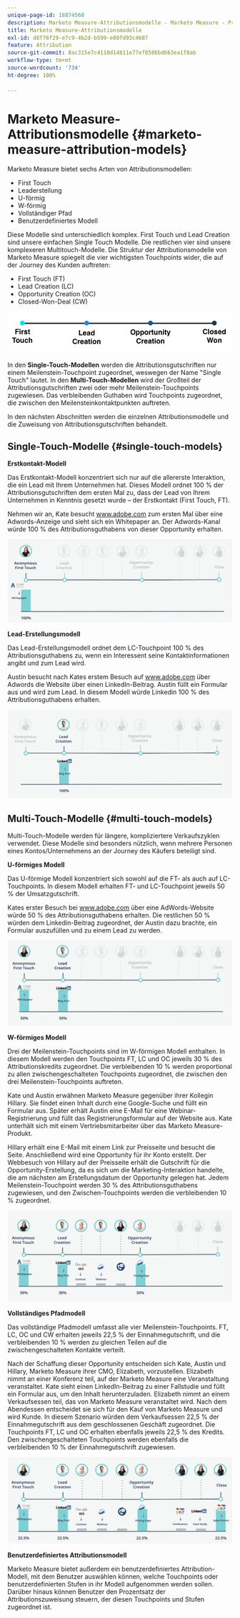 ```yaml
---
unique-page-id: 18874568
description: Marketo Measure-Attributionsmodelle - Marketo Measure - Produktdokumentation
title: Marketo Measure-Attributionsmodelle
exl-id: d8f76f29-e7c9-4b2d-b599-e80fd93c4687
feature: Attribution
source-git-commit: 8ac315e7c4110d14811e77ef0586bd663ea1f8ab
workflow-type: tm+mt
source-wordcount: '734'
ht-degree: 100%

---
```


# Marketo Measure-Attributionsmodelle {#marketo-measure-attribution-models}

Marketo Measure bietet sechs Arten von Attributionsmodellen:

* First Touch
* Leaderstellung
* U-förmig
* W-förmig
* Vollständiger Pfad
* Benutzerdefiniertes Modell

Diese Modelle sind unterschiedlich komplex. First Touch und Lead Creation sind unsere einfachen Single Touch Modelle. Die restlichen vier sind unsere komplexeren Multitouch-Modelle. Die Struktur der Attributionsmodelle von Marketo Measure spiegelt die vier wichtigsten Touchpoints wider, die auf der Journey des Kunden auftreten:

* First Touch (FT)
* Lead Creation (LC)
* Opportunity Creation (OC)
* Closed-Won-Deal (CW)

![](assets/1-1.png)

In den **Single-Touch-Modellen** werden die Attributionsgutschriften nur einem Meilenstein-Touchpoint zugeordnet, weswegen der Name &quot;Single Touch&quot; lautet.
In den **Multi-Touch-Modellen** wird der Großteil der Attributionsgutschriften zwei oder mehr Meilenstein-Touchpoints zugewiesen. Das verbleibenden Guthaben wird Touchpoints zugeordnet, die zwischen den Meilensteinkontaktpunkten auftreten.

In den nächsten Abschnitten werden die einzelnen Attributionsmodelle und die Zuweisung von Attributionsgutschriften behandelt.

## Single-Touch-Modelle {#single-touch-models}

**Erstkontakt-Modell**

Das Erstkontakt-Modell konzentriert sich nur auf die allererste Interaktion, die ein Lead mit Ihrem Unternehmen hat. Dieses Modell ordnet 100 % der Attributionsgutschriften dem ersten Mal zu, dass der Lead von Ihrem Unternehmen in Kenntnis gesetzt wurde – der Erstkontakt (First Touch, FT).

Nehmen wir an, Kate besucht www.adobe.com zum ersten Mal über eine Adwords-Anzeige und sieht sich ein Whitepaper an. Der Adwords-Kanal würde 100 % des Attributionsguthabens von dieser Opportunity erhalten.

![](assets/2.png)

**Lead-Erstellungsmodell**

Das Lead-Erstellungsmodell ordnet dem LC-Touchpoint 100 % des Attributionsguthabens zu, wenn ein Interessent seine Kontaktinformationen angibt und zum Lead wird.

Austin besucht nach Kates erstem Besuch auf www.adobe.com über Adwords die Website über einen LinkedIn-Beitrag. Austin füllt ein Formular aus und wird zum Lead. In diesem Modell würde Linkedin 100 % des Attributionsguthabens erhalten.

![](assets/3.png)

## Multi-Touch-Modelle {#multi-touch-models}

Multi-Touch-Modelle werden für längere, kompliziertere Verkaufszyklen verwendet. Diese Modelle sind besonders nützlich, wenn mehrere Personen eines Kontos/Unternehmens an der Journey des Käufers beteiligt sind.

**U-förmiges Modell**

Das U-förmige Modell konzentriert sich sowohl auf die FT- als auch auf LC-Touchpoints. In diesem Modell erhalten FT- und LC-Touchpoint jeweils 50 % der Umsatzgutschrift.

Kates erster Besuch bei www.adobe.com über eine AdWords-Website würde 50 % des Attributionsguthabens erhalten. Die restlichen 50 % würden dem Linkedin-Beitrag zugeordnet, der Austin dazu brachte, ein Formular auszufüllen und zu einem Lead zu werden.

![](assets/4.png)

**W-förmiges Modell**

Drei der Meilenstein-Touchpoints sind im W-förmigen Modell enthalten. In diesem Modell werden den Touchpoints FT, LC und OC jeweils 30 % des Attributionskredits zugeordnet. Die verbleibenden 10 % werden proportional zu allen zwischengeschalteten Touchpoints zugeordnet, die zwischen den drei Meilenstein-Touchpoints auftreten.

Kate und Austin erwähnen Marketo Measure gegenüber ihrer Kollegin Hillary. Sie findet einen Inhalt durch eine Google-Suche und füllt ein Formular aus. Später erhält Austin eine E-Mail für eine Webinar-Registrierung und füllt das Registrierungsformular auf der Website aus. Kate unterhält sich mit einem Vertriebsmitarbeiter über das Marketo Measure-Produkt.

Hillary erhält eine E-Mail mit einem Link zur Preisseite und besucht die Seite. Anschließend wird eine Opportunity für ihr Konto erstellt. Der Webbesuch von Hillary auf der Preisseite erhält die Gutschrift für die Opportunity-Erstellung, da es sich um die Marketing-Interaktion handelte, die am nächsten am Erstellungsdatum der Opportunity gelegen hat. Jedem Meilenstein-Touchpoint werden 30 % des Attributionsguthabens zugewiesen, und den Zwischen-Touchpoints werden die verbleibenden 10 % zugeordnet.

![](assets/5.png)

**Vollständiges Pfadmodell**

Das vollständige Pfadmodell umfasst alle vier Meilenstein-Touchpoints. FT, LC, OC und CW erhalten jeweils 22,5 % der Einnahmegutschrift, und die verbleibenden 10 % werden zu gleichen Teilen auf die zwischengeschalteten Kontakte verteilt.

Nach der Schaffung dieser Opportunity entscheiden sich Kate, Austin und Hillary, Marketo Measure ihrer CMO, Elizabeth, vorzustellen. Elizabeth nimmt an einer Konferenz teil, auf der Marketo Measure eine Veranstaltung veranstaltet. Kate sieht einen LinkedIn-Beitrag zu einer Fallstudie und füllt ein Formular aus, um den Inhalt herunterzuladen. Elizabeth nimmt an einem Verkaufsessen teil, das von Marketo Measure veranstaltet wird. Nach dem Abendessen entscheidet sie sich für den Kauf von Marketo Measure und wird Kunde. In diesem Szenario würden dem Verkaufsessen 22,5 % der Einnahmegutschrift aus dem geschlossenen Geschäft zugeordnet. Die Touchpoints FT, LC und OC erhalten ebenfalls jeweils 22,5 % des Kredits. Den zwischengeschalteten Touchpoints werden ebenfalls die verbleibenden 10 % der Einnahmegutschrift zugewiesen.

![](assets/6.png)

**Benutzerdefiniertes Attributionsmodell**

Marketo Measure bietet außerdem ein benutzerdefiniertes Attribution-Modell, mit dem Benutzer auswählen können, welche Touchpoints oder benutzerdefinierten Stufen in ihr Modell aufgenommen werden sollen. Darüber hinaus können Benutzer den Prozentsatz der Attributionszuweisung steuern, der diesen Touchpoints und Stufen zugeordnet ist.
